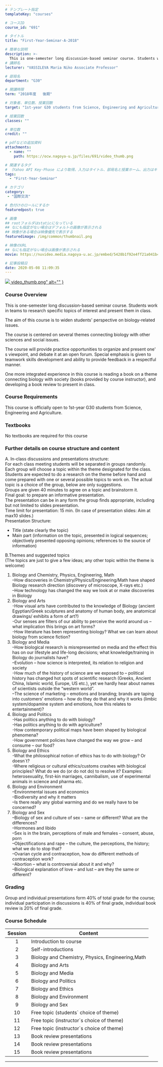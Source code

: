 ```yaml
---
# テンプレート指定
templateKey: "courses"

# コースID
course_id: "691"

# タイトル
title: "First-Year-Seminar-A-2018"

# 簡単な説明
description: >-
  This is one-semester long discussion-based seminar course. Students work in teams to research specific topics of interest and present them in class. The aim of this course is to widen students` perspe ....
# 講師名
lecturer: "VASSILEVA Maria Niko Associate Professor"

# 部局名
department: "G30"

# 開講時限
term: "2018年度	後期"

# 対象者、単位数、授業回数
target: "1st-year G30 students from Science, Engineering and Agriculture."

# 授業回数
classes: ""

# 単位数
credit: ""

# pdfなどの追加資料
attachments:
  - name: "" 
    path: https://ocw.nagoya-u.jp/files/691/video_thumb.png

# 関連するタグ
# （Yahoo API Key-Phase により取得。入力はタイトル、部局名と授業ホーム、出力はキーフレーズ（tags））
tags:
  - "First-Year-Seminar"

# カテゴリ
category:
 - "国際交流"

# 色付けのロールにするか
featuredpost: true

# 画像
## rootフォルダはstaticになっている
## なにも指定がない場合はデフォルトの画像が表示される
## 映像がある場合は映像優先で表示する
featuredimage: /img/common/thumbnail.png

# 映像のURL
## なにも指定がない場合は画像が表示される
movie: https://nuvideo.media.nagoya-u.ac.jp/embed/5428b1f92e4ff21a041b484c21e9b40f86716be2

# 記事投稿日
date: 2020-05-08 11:09:35
---
```


[![](https://ocw.nagoya-u.jp/files/691/video_thumb.png) video_thumb.png" alt="" }](https://nuvideo.media.nagoya-u.ac.jp/embed/5428b1f92e4ff21a041b484c21e9b40f86716be2)


### Course Overview

This is one-semester long discussion-based seminar course. Students work in teams to research specific topics of interest and present them in class.

The aim of this course is to widen students' perspective on biology-related issues.

The course is centered on several themes connecting biology with other sciences and social issues.

The course will provide practice opportunities to organize and present one' s viewpoint, and debate it at an open forum. Special emphasis is given to teamwork skills development and ability to provide feedback in a respectful manner.

One more integrated experience in this course is reading a book on a theme connecting biology with society (books provided by course instructor), and developing a book review to present in class.










### Course Requirements
This course is officially open to 1st-year G30 students from Science, Engineering and Agriculture.

### Textbooks
No textbooks are required for this course

### Further details on course structure and content
A. In-class discussions and presentations structure:<br>
For each class meeting students will be separated in groups randomly.<br>
Each group will choose a topic within the theme designated for the class. Students are expected to do a research on the theme before hand and come prepared with one or several possible topics to work on. The actual topic is a choice of the group, below are only suggestions.<br>
Groups are given 40 minutes to agree on a topic and brainstorm it.<br>
Final goal: to prepare an informative presentation.<br>
The presentation can be in any form the group finds appropriate, including but not limited to slides presentation.<br>
Time limit for presentation: 15 min. (In case of presentation slides: Aim at max10 slides.)<br>
Presentation Structure:<br>
-	Title (state clearly the topic)<br>
-	Main part (information on the topic, presented in logical sequences; objectively presented opposing opinions; references to the source of information)

B.Themes and suggested topics<br>
(The topics are just to give a few ideas; any other topic within the theme is welcome)<br>
1.  Biology and Chemistry, Physics, Engineering, Math<br>
–How discoveries in Chemistry/Physics/Engineering/Math have shaped Biology
research direction (discovery of microscope, X-rays etc.)<br>
–How technology has changed the way we look at or make discoveries in Biology<br>
2. Biology and Arts<br>
-How visual arts have contributed to the knowledge of Biology (ancient
Egyptian/Greek sculptures and anatomy of human body, are anatomical drawings/
exhibits a form of art?)<br>
-Our senses are filters of our ability to perceive the world around us – what
implication this brings on art forms?<br>
-How literature has been representing biology? What we can learn about biology
from science fiction?<br>
3. Biology and Media<br>
–How biological research is misrepresented on media and the effect this has on our
lifestyle and life-long decisions; what knowledge/training in Biology do journalists
have?<br>
–Evolution – how science is interpreted, its relation to religion and society<br>
-How much of the history of science are we exposed to – political history has changed
hot spots of scientific research (Greeks, Ancient China, Islamic world, Europe, US
etc.), yet we hardly hear about names of scientists outside the “western world”.<br>
–The science of marketing – emotions and branding; brands are taping into customers’
emotions – how do they do that and why it works (limbic system/dopamine system
and emotions, how this relates to entertainment)?<br>
4. Biology and Politics<br>
-Has politics anything to do with biology?<br>
-Has politics anything to do with agriculture?<br>
-How contemporary political maps have been shaped by biological phenomena?<br>
-How government policies have changed the way we grow – and consume – our
food?<br>
5. Biology and Ethics<br>
-What the philosophical notion of ethics has to do with biology? Or doesn`t?  <br>
-Where religious or cultural ethics/customs crashes with biological principles? What
do we do (or do not do) to resolve it? Examples: heterosexuality, first-kin marriages,
cannibalism, use of experimental animals in science and pharma etc. <br>
6. Biology and Environment <br>
–Environmental issues and economics <br>
–Biodiversity and why it matters <br>
–Is there really any global warming and do we really have to be concerned? <br>
7. Biology and Sex <br>
–Biology of sex and culture of sex – same or different? What are the differences? <br>
–Hormones and libido <br>
–Sex is in the brain, perceptions of male and females – consent, abuse, porn <br>
–Objectifications and rape – the culture, the perceptions, the history; what we do to
stop that? <br>
–Ovarian cycle and contraception, how do different methods of contraception work?<br>
–Abortion – what is controversial about it and why?<br>
–Biological explanation of love – and lust – are they the same or different?<br>

### Grading
Group and individual presentations form 40% of total grade for the course; individual participation in discussions is 40% of final grade, individual book review is 20% of final grade.






### Course Schedule

| Session | Content  |
|:------------:|----------------------|
|       1      | Introduction to course |
|       2      | Self-introductions |
|       3      | Biology and Chemistry, Physics, Engineering,Math |
|       4      | Biology and Arts |
|       5      | Biology and Media |
|       6      | Biology and Politics  |
|       7      | Biology and Ethics |
|       8      | Biology and Environment |
|       9      | Biology and Sex |
|      10      | Free topic (students` choice of theme) |
|      11      | Free topic (instructor`s choice of theme) |
|      12      | Free topic (instructor`s choice of theme) |
|      13      | 	Book review presentations |
|      14      | 	Book review presentations |
|      15      | 	Book review presentations |












-----